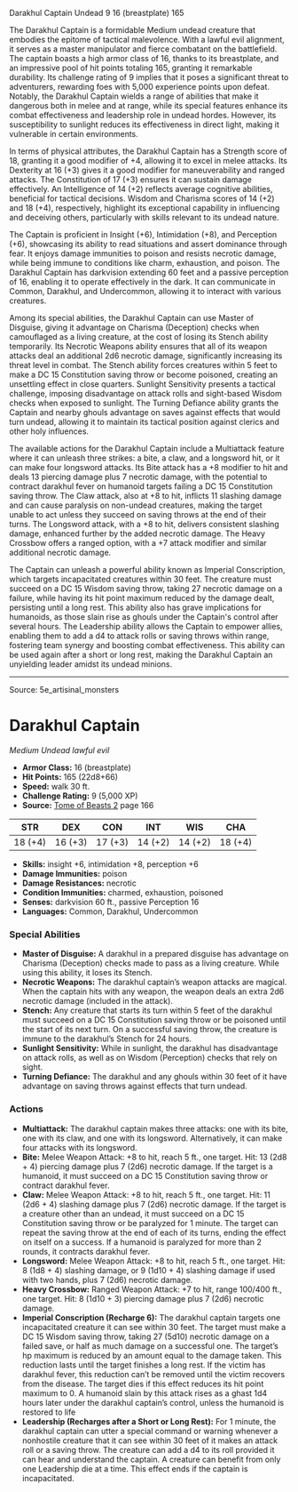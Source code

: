 <MonsterName/>Darakhul Captain</MonsterName>
<CreatureType/>Undead</CreatureType>
<CR/>9</CR>
<AC/>16 (breastplate)</AC>
<HP/>165</HP>
<summary>The Darakhul Captain is a formidable Medium undead creature that embodies the epitome of tactical malevolence. With a lawful evil alignment, it serves as a master manipulator and fierce combatant on the battlefield. The captain boasts a high armor class of 16, thanks to its breastplate, and an impressive pool of hit points totaling 165, granting it remarkable durability. Its challenge rating of 9 implies that it poses a significant threat to adventurers, rewarding foes with 5,000 experience points upon defeat. Notably, the Darakhul Captain wields a range of abilities that make it dangerous both in melee and at range, while its special features enhance its combat effectiveness and leadership role in undead hordes. However, its susceptibility to sunlight reduces its effectiveness in direct light, making it vulnerable in certain environments.</summary>

<detail>

In terms of physical attributes, the Darakhul Captain has a Strength score of 18, granting it a good modifier of +4, allowing it to excel in melee attacks. Its Dexterity at 16 (+3) gives it a good modifier for maneuverability and ranged attacks. The Constitution of 17 (+3) ensures it can sustain damage effectively. An Intelligence of 14 (+2) reflects average cognitive abilities, beneficial for tactical decisions. Wisdom and Charisma scores of 14 (+2) and 18 (+4), respectively, highlight its exceptional capability in influencing and deceiving others, particularly with skills relevant to its undead nature.

The Captain is proficient in Insight (+6), Intimidation (+8), and Perception (+6), showcasing its ability to read situations and assert dominance through fear. It enjoys damage immunities to poison and resists necrotic damage, while being immune to conditions like charm, exhaustion, and poison. The Darakhul Captain has darkvision extending 60 feet and a passive perception of 16, enabling it to operate effectively in the dark. It can communicate in Common, Darakhul, and Undercommon, allowing it to interact with various creatures.

Among its special abilities, the Darakhul Captain can use Master of Disguise, giving it advantage on Charisma (Deception) checks when camouflaged as a living creature, at the cost of losing its Stench ability temporarily. Its Necrotic Weapons ability ensures that all of its weapon attacks deal an additional 2d6 necrotic damage, significantly increasing its threat level in combat. The Stench ability forces creatures within 5 feet to make a DC 15 Constitution saving throw or become poisoned, creating an unsettling effect in close quarters. Sunlight Sensitivity presents a tactical challenge, imposing disadvantage on attack rolls and sight-based Wisdom checks when exposed to sunlight. The Turning Defiance ability grants the Captain and nearby ghouls advantage on saves against effects that would turn undead, allowing it to maintain its tactical position against clerics and other holy influences.

The available actions for the Darakhul Captain include a Multiattack feature where it can unleash three strikes: a bite, a claw, and a longsword hit, or it can make four longsword attacks. Its Bite attack has a +8 modifier to hit and deals 13 piercing damage plus 7 necrotic damage, with the potential to contract darakhul fever on humanoid targets failing a DC 15 Constitution saving throw. The Claw attack, also at +8 to hit, inflicts 11 slashing damage and can cause paralysis on non-undead creatures, making the target unable to act unless they succeed on saving throws at the end of their turns. The Longsword attack, with a +8 to hit, delivers consistent slashing damage, enhanced further by the added necrotic damage. The Heavy Crossbow offers a ranged option, with a +7 attack modifier and similar additional necrotic damage.

The Captain can unleash a powerful ability known as Imperial Conscription, which targets incapacitated creatures within 30 feet. The creature must succeed on a DC 15 Wisdom saving throw, taking 27 necrotic damage on a failure, while having its hit point maximum reduced by the damage dealt, persisting until a long rest. This ability also has grave implications for humanoids, as those slain rise as ghouls under the Captain's control after several hours. The Leadership ability allows the Captain to empower allies, enabling them to add a d4 to attack rolls or saving throws within range, fostering team synergy and boosting combat effectiveness. This ability can be used again after a short or long rest, making the Darakhul Captain an unyielding leader amidst its undead minions.</detail>



---

Source: 5e_artisinal_monsters

# Darakhul Captain

*Medium* *Undead* *lawful evil*

- **Armor Class:** 16 (breastplate)
- **Hit Points:** 165 (22d8+66)
- **Speed:** walk 30 ft.
- **Challenge Rating:** 9 (5,000 XP)
- **Source:** [Tome of Beasts 2](https://koboldpress.com/kpstore/product/tome-of-beasts-2-for-5th-edition) page 166

| STR | DEX | CON | INT | WIS | CHA |
| --- | --- | --- | --- | --- | --- |
| 18 (+4) | 16 (+3) | 17 (+3) | 14 (+2) | 14 (+2) | 18 (+4) |

- **Skills:** insight +6, intimidation +8, perception +6
- **Damage Immunities:** poison
- **Damage Resistances:** necrotic
- **Condition Immunities:** charmed, exhaustion, poisoned
- **Senses:** darkvision 60 ft., passive Perception 16
- **Languages:** Common, Darakhul, Undercommon

### Special Abilities

- **Master of Disguise:** A darakhul in a prepared disguise has advantage on Charisma (Deception) checks made to pass as a living creature. While using this ability, it loses its Stench.
- **Necrotic Weapons:** The darakhul captain’s weapon attacks are magical. When the captain hits with any weapon, the weapon deals an extra 2d6 necrotic damage (included in the attack).
- **Stench:** Any creature that starts its turn within 5 feet of the darakhul must succeed on a DC 15 Constitution saving throw or be poisoned until the start of its next turn. On a successful saving throw, the creature is immune to the darakhul’s Stench for 24 hours.
- **Sunlight Sensitivity:** While in sunlight, the darakhul has disadvantage on attack rolls, as well as on Wisdom (Perception) checks that rely on sight.
- **Turning Defiance:** The darakhul and any ghouls within 30 feet of it have advantage on saving throws against effects that turn undead.

### Actions

- **Multiattack:** The darakhul captain makes three attacks: one with its bite, one with its claw, and one with its longsword. Alternatively, it can make four attacks with its longsword.
- **Bite:** Melee Weapon Attack: +8 to hit, reach 5 ft., one target. Hit: 13 (2d8 + 4) piercing damage plus 7 (2d6) necrotic damage. If the target is a humanoid, it must succeed on a DC 15 Constitution saving throw or contract darakhul fever.
- **Claw:** Melee Weapon Attack: +8 to hit, reach 5 ft., one target. Hit: 11 (2d6 + 4) slashing damage plus 7 (2d6) necrotic damage. If the target is a creature other than an undead, it must succeed on a DC 15 Constitution saving throw or be paralyzed for 1 minute. The target can repeat the saving throw at the end of each of its turns, ending the effect on itself on a success. If a humanoid is paralyzed for more than 2 rounds, it contracts darakhul fever.
- **Longsword:** Melee Weapon Attack: +8 to hit, reach 5 ft., one target. Hit: 8 (1d8 + 4) slashing damage, or 9 (1d10 + 4) slashing damage if used with two hands, plus 7 (2d6) necrotic damage.
- **Heavy Crossbow:** Ranged Weapon Attack: +7 to hit, range 100/400 ft., one target. Hit: 8 (1d10 + 3) piercing damage plus 7 (2d6) necrotic damage.
- **Imperial Conscription (Recharge 6):** The darakhul captain targets one incapacitated creature it can see within 30 feet. The target must make a DC 15 Wisdom saving throw, taking 27 (5d10) necrotic damage on a failed save, or half as much damage on a successful one. The target’s hp maximum is reduced by an amount equal to the damage taken. This reduction lasts until the target finishes a long rest. If the victim has darakhul fever, this reduction can’t be removed until the victim recovers from the disease. The target dies if this effect reduces its hit point maximum to 0. A humanoid slain by this attack rises as a ghast 1d4 hours later under the darakhul captain’s control, unless the humanoid is restored to life
- **Leadership (Recharges after a Short or Long Rest):** For 1 minute, the darakhul captain can utter a special command or warning whenever a nonhostile creature that it can see within 30 feet of it makes an attack roll or a saving throw. The creature can add a d4 to its roll provided it can hear and understand the captain. A creature can benefit from only one Leadership die at a time. This effect ends if the captain is incapacitated.




